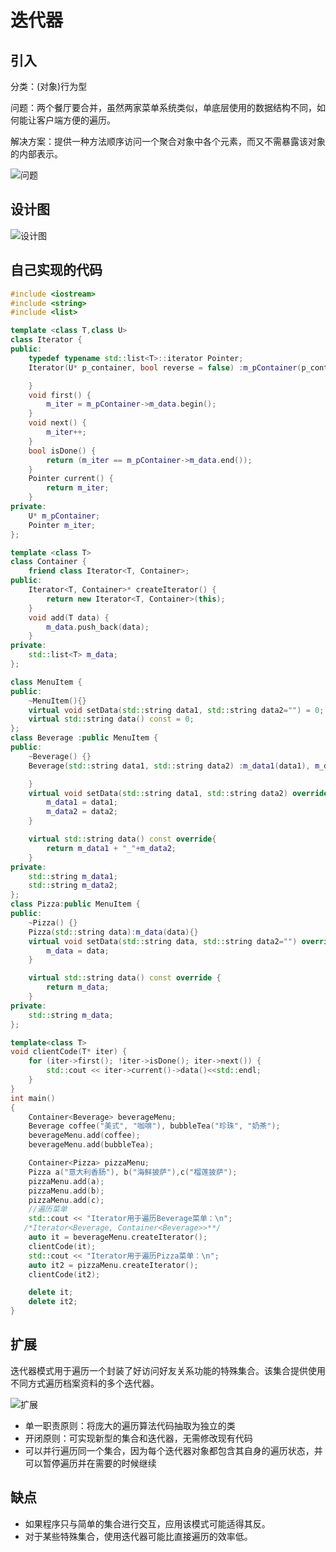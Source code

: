 # 迭代器

## 引入

分类：(对象)行为型

问题：两个餐厅要合并，虽然两家菜单系统类似，单底层使用的数据结构不同，如何能让客户端方便的遍历。

解决方案：提供一种方法顺序访问一个聚合对象中各个元素，而又不需暴露该对象的内部表示。

![问题](Iterator.assets/问题.png) 

## 设计图

![设计图](Iterator.assets/设计图.png) 

## 自己实现的代码

```c++
#include <iostream>
#include <string>
#include <list>

template <class T,class U>
class Iterator {
public:
    typedef typename std::list<T>::iterator Pointer;
    Iterator(U* p_container, bool reverse = false) :m_pContainer(p_container) {

    }
    void first() {
        m_iter = m_pContainer->m_data.begin();
    }
    void next() {
        m_iter++;
    }
    bool isDone() {
        return (m_iter == m_pContainer->m_data.end());
    }
    Pointer current() {
        return m_iter;
    }
private:
    U* m_pContainer;
    Pointer m_iter;
};

template <class T>
class Container {
    friend class Iterator<T, Container>;
public:
    Iterator<T, Container>* createIterator() {
        return new Iterator<T, Container>(this);
    }
    void add(T data) {
        m_data.push_back(data);
    }
private:
    std::list<T> m_data;
};

class MenuItem {
public:
    ~MenuItem(){}
    virtual void setData(std::string data1, std::string data2="") = 0;
    virtual std::string data() const = 0;
};
class Beverage :public MenuItem {
public:
    ~Beverage() {}
    Beverage(std::string data1, std::string data2) :m_data1(data1), m_data2(data2) {

    }
    virtual void setData(std::string data1, std::string data2) override{
        m_data1 = data1;
        m_data2 = data2;
    }

    virtual std::string data() const override{
        return m_data1 + "_"+m_data2;
    }
private:
    std::string m_data1;
    std::string m_data2;
};
class Pizza:public MenuItem {
public:
    ~Pizza() {}
    Pizza(std::string data):m_data(data){}
    virtual void setData(std::string data, std::string data2="") override {
        m_data = data;
    }

    virtual std::string data() const override {
        return m_data;
    }
private:
    std::string m_data;
};

template<class T>
void clientCode(T* iter) {
    for (iter->first(); !iter->isDone(); iter->next()) {
        std::cout << iter->current()->data()<<std::endl;
    }
}
int main()
{
    Container<Beverage> beverageMenu;
    Beverage coffee("美式", "咖啡"), bubbleTea("珍珠", "奶茶");
    beverageMenu.add(coffee);
    beverageMenu.add(bubbleTea);

    Container<Pizza> pizzaMenu;
    Pizza a("意大利香肠"), b("海鲜披萨"),c("榴莲披萨");
    pizzaMenu.add(a);
    pizzaMenu.add(b);
    pizzaMenu.add(c);
    //遍历菜单
    std::cout << "Iterator用于遍历Beverage菜单：\n";
   /*Iterator<Beverage, Container<Beverage>>**/
    auto it = beverageMenu.createIterator();
    clientCode(it);
    std::cout << "Iterator用于遍历Pizza菜单：\n";
    auto it2 = pizzaMenu.createIterator();
    clientCode(it2);

    delete it;
    delete it2;
}
```

## 扩展

迭代器模式用于遍历一个封装了好访问好友关系功能的特殊集合。该集合提供使用不同方式遍历档案资料的多个迭代器。

![扩展](Iterator.assets/扩展.png) 

+ 单一职责原则：将庞大的遍历算法代码抽取为独立的类
+ 开闭原则：可实现新型的集合和迭代器，无需修改现有代码
+ 可以并行遍历同一个集合，因为每个迭代器对象都包含其自身的遍历状态，并可以暂停遍历并在需要的时候继续

## 缺点

+ 如果程序只与简单的集合进行交互，应用该模式可能适得其反。
+ 对于某些特殊集合，使用迭代器可能比直接遍历的效率低。

